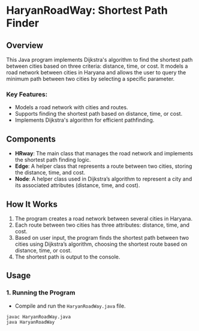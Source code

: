 # HaryanRoadWay: Shortest Path Finder

## Overview

This Java program implements Dijkstra's algorithm to find the shortest path between cities based on three criteria: distance, time, or cost. It models a road network between cities in Haryana and allows the user to query the minimum path between two cities by selecting a specific parameter.

### Key Features:
- Models a road network with cities and routes.
- Supports finding the shortest path based on distance, time, or cost.
- Implements Dijkstra's algorithm for efficient pathfinding.

## Components

- **HRway**: The main class that manages the road network and implements the shortest path finding logic.
- **Edge**: A helper class that represents a route between two cities, storing the distance, time, and cost.
- **Node**: A helper class used in Dijkstra’s algorithm to represent a city and its associated attributes (distance, time, and cost).

## How It Works

1. The program creates a road network between several cities in Haryana.
2. Each route between two cities has three attributes: distance, time, and cost.
3. Based on user input, the program finds the shortest path between two cities using Dijkstra’s algorithm, choosing the shortest route based on distance, time, or cost.
4. The shortest path is output to the console.

## Usage

### 1. Running the Program
- Compile and run the `HaryanRoadWay.java` file.
  
```bash
javac HaryanRoadWay.java
java HaryanRoadWay

